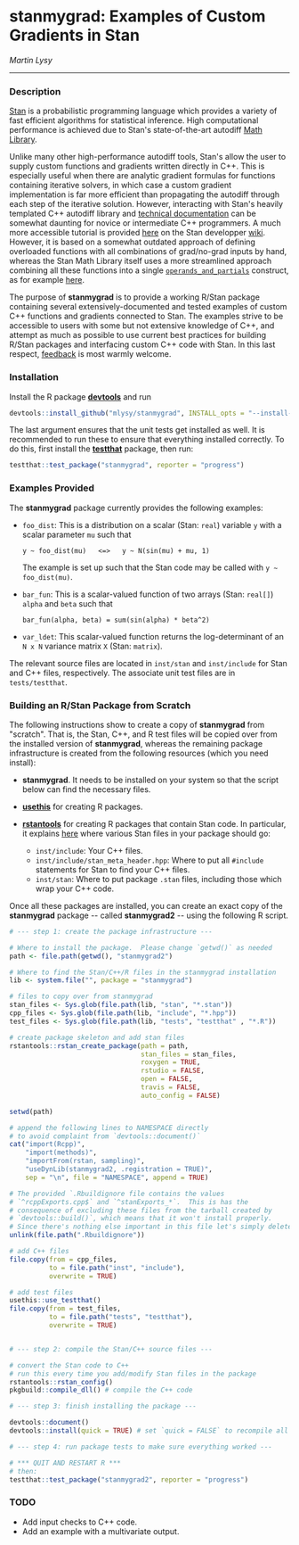# **stanmygrad**: Examples of Custom Gradients in Stan

*Martin Lysy*

---

### Description

[Stan](https://mc-stan.org/) is a probabilistic programming language which provides a variety of fast efficient algorithms for statistical inference.  High computational performance is achieved due to Stan's state-of-the-art autodiff [Math Library](https://github.com/stan-dev/math).  

Unlike many other high-performance autodiff tools, Stan's allow the user to supply custom functions and gradients written directly in C++.  This is especially useful when there are analytic gradient formulas for functions containing iterative solvers, in which case a custom gradient implementation is far more efficient than propagating the autodiff through each step of the iterative solution.  However, interacting with Stan's heavily templated C++ autodiff library and [technical documentation](https://arxiv.org/abs/1509.07164) can be somewhat daunting for novice or intermediate C++ programmers.  A much more accessible tutorial is provided [here](https://github.com/stan-dev/stan/wiki/Contributing-New-Functions-to-Stan#adding-a-function-with-known-partials) on the Stan developper [wiki](https://github.com/stan-dev/stan/wiki).  However, it is based on a somewhat outdated approach of defining overloaded functions with all combinations of grad/no-grad inputs by hand, whereas the Stan Math Library itself uses a more streamlined approach combining all these functions into a single [`operands_and_partials`](https://github.com/stan-dev/math/blob/develop/stan/math/prim/functor/operands_and_partials.hpp) construct, as for example [here](https://github.com/stan-dev/math/blob/develop/stan/math/prim/prob/dirichlet_lpdf.hpp).

The purpose of **stanmygrad** is to provide a working R/Stan package containing several extensively-documented and tested examples of custom C++ functions and gradients connected to Stan.  The examples strive to be accessible to users with some but not extensive knowledge of C++, and attempt as much as possible to use current best practices for building R/Stan packages and interfacing custom C++ code with Stan.  In this last respect, [feedback](https://github.com/mlysy/stanmygrad/issues) is most warmly welcome.

### Installation

Install the R package [**devtools**](https://CRAN.R-project.org/package=devtools) and run
```r
devtools::install_github("mlysy/stanmygrad", INSTALL_opts = "--install-tests")
```
The last argument ensures that the unit tests get installed as well.  It is recommended to run these to ensure that everything installed correctly.  To do this, first install the [**testthat**](https://CRAN.R-project.org/package=testthat) package, then run:
```r
testthat::test_package("stanmygrad", reporter = "progress")
```

### Examples Provided

The **stanmygrad** package currently provides the following examples:

- `foo_dist`: This is a distribution on a scalar (Stan: `real`) variable `y` with a scalar parameter `mu` such that
    ```
	y ~ foo_dist(mu)   <=>   y ~ N(sin(mu) + mu, 1)
	```
	The example is set up such that the Stan code may be called with `y ~ foo_dist(mu)`.

- `bar_fun`: This is a scalar-valued function of two arrays (Stan: `real[]`) `alpha` and `beta` such that
    ```
	bar_fun(alpha, beta) = sum(sin(alpha) * beta^2)
	```
	
- `var_ldet`: This scalar-valued function returns the log-determinant of an `N x N` variance matrix `X` (Stan: `matrix`).  

The relevant source files are located in `inst/stan` and `inst/include` for Stan and C++ files, respectively.  The associate unit test files are in `tests/testthat`.


### Building an R/Stan Package from Scratch

The following instructions show to create a copy of **stanmygrad** from "scratch".  That is, the Stan, C++, and R test files will be copied over from the installed version of **stanmygrad**, whereas the remaining package infrastructure is created from the following resources (which you need install):

- **stanmygrad**. It needs to be installed on your system so that the script below can find the necessary files.
- [**usethis**](https://CRAN.R-project.org/package=usethis) for creating R packages.
- [**rstantools**](https://CRAN.R-project.org/package=rstantools) for creating R packages that contain Stan code.  In particular, it explains [here](https://mc-stan.org/rstantools/reference/rstan_create_package.html) where various Stan files in your package should go:

	- `inst/include`: Your C++ files.
	- `inst/include/stan_meta_header.hpp`: Where to put all `#include` statements for Stan to find your C++ files.
	- `inst/stan`: Where to put package `.stan` files, including those which wrap your C++ code.

Once all these packages are installed, you can create an exact copy of the **stanmygrad** package -- called **stanmygrad2** -- using the following R script.

```r
# --- step 1: create the package infrastructure --- 

# Where to install the package.  Please change `getwd()` as needed
path <- file.path(getwd(), "stanmygrad2") 

# Where to find the Stan/C++/R files in the stanmygrad installation
lib <- system.file("", package = "stanmygrad")

# files to copy over from stanmygrad
stan_files <- Sys.glob(file.path(lib, "stan", "*.stan"))
cpp_files <- Sys.glob(file.path(lib, "include", "*.hpp"))
test_files <- Sys.glob(file.path(lib, "tests", "testthat" , "*.R"))

# create package skeleton and add stan files
rstantools::rstan_create_package(path = path,
                                 stan_files = stan_files,
                                 roxygen = TRUE,
                                 rstudio = FALSE,
                                 open = FALSE,
                                 travis = FALSE,
                                 auto_config = FALSE)

setwd(path)

# append the following lines to NAMESPACE directly
# to avoid complaint from `devtools::document()`
cat("import(Rcpp)",
    "import(methods)",
    "importFrom(rstan, sampling)",
    "useDynLib(stanmygrad2, .registration = TRUE)",
    sep = "\n", file = "NAMESPACE", append = TRUE)

# The provided `.Rbuildignore file contains the values
# `^rcppExports.cpp$` and `^stanExports_*`.  This is has the
# consequence of excluding these files from the tarball created by
# `devtools::build()`, which means that it won't install properly.
# Since there's nothing else important in this file let's simply delete it.
unlink(file.path(".Rbuildignore"))

# add C++ files
file.copy(from = cpp_files,
          to = file.path("inst", "include"),
          overwrite = TRUE)

# add test files
usethis::use_testthat()
file.copy(from = test_files,
          to = file.path("tests", "testthat"),
          overwrite = TRUE)


# --- step 2: compile the Stan/C++ source files ---

# convert the Stan code to C++
# run this every time you add/modify Stan files in the package
rstantools::rstan_config()
pkgbuild::compile_dll() # compile the C++ code

# --- step 3: finish installing the package ---

devtools::document()
devtools::install(quick = TRUE) # set `quick = FALSE` to recompile all C++ code

# --- step 4: run package tests to make sure everything worked ---

# *** QUIT AND RESTART R ***
# then:
testthat::test_package("stanmygrad2", reporter = "progress")
```

### TODO

- Add input checks to C++ code.
- Add an example with a multivariate output.

